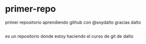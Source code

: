 # primer-repo
primer repositorio aprendiendo github con @soydalto gracias dalto
##
es un repositorio donde estoy haciendo el curso de git de dalto
